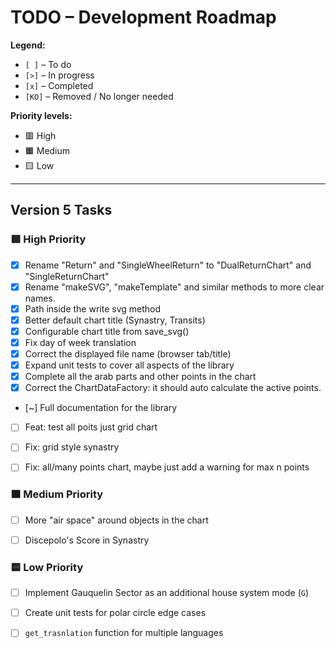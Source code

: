 # TODO – Development Roadmap

**Legend:**

- `[ ]` – To do  
- `[>]` – In progress  
- `[x]` – Completed  
- `[KO]` – Removed / No longer needed  

**Priority levels:**
- 🟥 High  
- 🟧 Medium  
- 🟨 Low  

---

## Version 5 Tasks

### 🟥 High Priority

- [x] Rename "Return" and "SingleWheelReturn" to "DualReturnChart" and "SingleReturnChart"
- [x] Rename "makeSVG", "makeTemplate" and similar methods to more clear names.
- [x] Path inside the write svg method
- [x] Better default chart title (Synastry, Transits)
- [x] Configurable chart title from save_svg()
- [x] Fix day of week translation
- [x] Correct the displayed file name (browser tab/title)
- [x] Expand unit tests to cover all aspects of the library
- [x] Complete all the arab parts and other points in the chart
- [x] Correct the ChartDataFactory: it should auto calculate the active points.

- [~] Full documentation for the library

- [ ] Feat: test all poits just grid chart
- [ ] Fix: grid style synastry
- [ ] Fix: all/many points chart, maybe just add a warning for max n points


### 🟧 Medium Priority
- [ ] More "air space" around objects in the chart
- [ ] Discepolo's Score in Synastry


### 🟨 Low Priority

- [ ] Implement Gauquelin Sector as an additional house system mode (`G`)
- [ ] Create unit tests for polar circle edge cases
- [ ] `get_trasnlation` function for multiple languages


